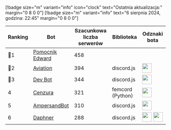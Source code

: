 [!badge size="m" variant="info" icon="clock" text="Ostatnia aktualizacja:" margin="0 8 0 0"] [!badge size="m" variant="info" text="6 sierpnia 2024, godzina: 22:45" margin="0 8 0 0"]

| Ranking | Bot                                                                                           | Szacunkowa liczba serwerów | Biblioteka | Odznaki bota |
| ---- | --------------------------------------------------------------------------------------------- | ------------------------ | ------------------------ | ------------------------ |
|    🥇1| [Pomocnik Edward](https://discord.com/oauth2/authorize?client_id=613694998524985354&scope=bot+applications.commands&permissions=2146823543)        |               458 | | |
|    🥈2| [Aviation](https://discord.com/oauth2/authorize?client_id=1038232661900152912&permissions=8&scope=bot)        |               394 | discord.js | <img src="/static/badges/odznaki/supportscommands.svg" height="30" width="30"> |
|    🥉3| [Dev Bot](https://discord.com/oauth2/authorize?client_id=931245390836146186&permissions=8&scope=bot)       |               344 | discord.js | <img src="/static/badges/odznaki/supportscommands.svg" height="30" width="30"> |
|    4| [Cenzura](https://discord.com/oauth2/authorize?client_id=705552952600952960&permissions=268561494&scope=bot)        |               321 | femcord (Python) | <img src="/static/badges/odznaki/supportscommands.svg" height="30" width="30"> |
|    5| [AmpersandBot](https://discord.com/oauth2/authorize?client_id=645314415578841101&scope=bot&permissions=1174598)        |               310 | discord.js | <img src="/static/badges/odznaki/supportscommands.svg" height="30" width="30"> |
|    6| [Daphner](https://discord.com/oauth2/authorize?client_id=1075499829595209789&permissions=8&scope=bot%20applications.commands)        |               288 | discord.js | <img src="/static/badges/odznaki/supportscommands.svg" height="30" width="30"> <img src="/static/badges/odznaki/automod.svg" height="30" width="30"> |